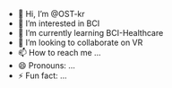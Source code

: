 - 👋 Hi, I’m @OST-kr
- 👀 I’m interested in BCI
- 🌱 I’m currently learning BCI-Healthcare
- 💞️ I’m looking to collaborate on VR
- 📫 How to reach me ...
- 😄 Pronouns: ...
- ⚡ Fun fact: ...

<!---
OST-kr/OST-kr is a ✨ special ✨ repository because its `README.md` (this file) appears on your GitHub profile.
You can click the Preview link to take a look at your changes.
--->
